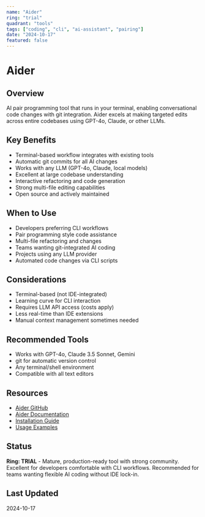 ```yaml
---
name: "Aider"
ring: "trial"
quadrant: "tools"
tags: ["coding", "cli", "ai-assistant", "pairing"]
date: "2024-10-17"
featured: false
---
```


# Aider

## Overview
AI pair programming tool that runs in your terminal, enabling conversational code changes with git integration. Aider excels at making targeted edits across entire codebases using GPT-4o, Claude, or other LLMs.

## Key Benefits
- Terminal-based workflow integrates with existing tools
- Automatic git commits for all AI changes
- Works with any LLM (GPT-4o, Claude, local models)
- Excellent at large codebase understanding
- Interactive refactoring and code generation
- Strong multi-file editing capabilities
- Open source and actively maintained

## When to Use
- Developers preferring CLI workflows
- Pair programming style code assistance
- Multi-file refactoring and changes
- Teams wanting git-integrated AI coding
- Projects using any LLM provider
- Automated code changes via CLI scripts

## Considerations
- Terminal-based (not IDE-integrated)
- Learning curve for CLI interaction
- Requires LLM API access (costs apply)
- Less real-time than IDE extensions
- Manual context management sometimes needed

## Recommended Tools
- Works with GPT-4o, Claude 3.5 Sonnet, Gemini
- git for automatic version control
- Any terminal/shell environment
- Compatible with all text editors

## Resources
- [Aider GitHub](https://github.com/paul-gauthier/aider)
- [Aider Documentation](https://aider.chat/)
- [Installation Guide](https://aider.chat/docs/install.html)
- [Usage Examples](https://aider.chat/docs/usage.html)

## Status
**Ring: TRIAL** - Mature, production-ready tool with strong community. Excellent for developers comfortable with CLI workflows. Recommended for teams wanting flexible AI coding without IDE lock-in.

## Last Updated
2024-10-17

